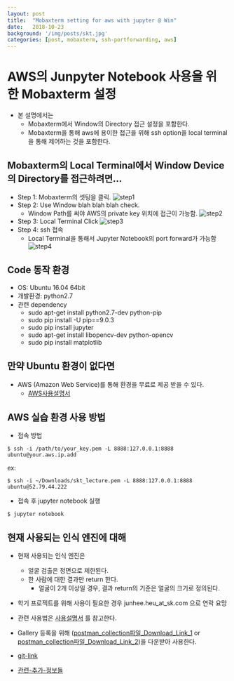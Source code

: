 ```yaml
---
layout: post
title:  "Mobaxterm setting for aws with jupyter @ Win"
date:   2018-10-23
background: '/img/posts/skt.jpg'
categories: [post, mobaxterm, ssh-portforwarding, aws]
---
```


AWS의 Junpyter Notebook 사용을 위한 Mobaxterm 설정 
================================================================

- 본 설명에서는
  * Mobaxterm에서 Window의 Directory 접근 설정을 포함한다.
  * Mobaxterm을 통해 aws에 용이한 접근을 위해 ssh option을 local terminal을 통해 제어하는 것을 포함한다.

Mobaxterm의 Local Terminal에서 Window Device의 Directory를 접근하려면...
------------------------
* Step 1: Mobaxterm의 셋팅을 클릭.
![step1](https://lh3.googleusercontent.com/ewqYZVNjMzYMvUQ1PbPft3DDT4iX-K93NzKaF1QsYI662CY-EChKI79x6SHXwOE7mFUcmUdMrCEGfrTAJqt0uaXSac5SLUhGqOaA3LCuLkWQ4bY7tn31wfAIocpZqWR91c63FXwt6dj1u-xLU0DD9Kki8MlPoPDYWGvjLfrfU5_5uUeFrt6aW-EwecQ869DxSnSWJQbi6-1-JjJ5KB9YuADZr8LRLNhRAbOf6xXZ0c9Q6WiYOCXEEzYeN2EAHoFipaJLkWjH4SNiXJ67jZ8KUXTjycYW5NjNKwde6v8fhtmzBPs0fKnQgdlmO74_x5maYMvyI2WLDQzN_2mckQduB8awO__rJrqHlEOijFxxk7pM4QEOKHj6M71Ufw-ynAJZGb9-01w_kOwB-vktFU_OWXsh3qBRuoDcxJ-VqKxjj-tJ4h2bXfC2wZT-3FEdpit5fp_u6-npFxGw3cjQO6ej1PdimE8AohvOwgQU7JXYV_l6EbArC0ZTWrNNUXlPD3qDNDVPkJ14M4lsv0qJyOG5w56DJL16i8QJRTEUY1tuXWb1uxjzTgbHSCaMFaB5tfgcnKcsFnCsY1AhYxi7UiNYJVktRmDcuJ-0ji1PzGyQXTOnH2SN37qvfq6eAeCmqdgs=w1026-h513-no)
* Step 2: Use Window blah blah blah check.
  * Window Path를 써야 AWS의 private key 위치에 접근이 가능함.
![step2](https://lh3.googleusercontent.com/wgezyaCB98HB1LMyFGYuYXtUzHvGVakC87muH2jQmZQs8Jc3qM43uMpXZQ9fCIm4FLevQQg3n5IIr-PAey4NOHueGPfVIxpGvNcfX5zwFiSsumPWWZ4H7PzYeZmLfwy3zbvUNlrvur-s0Jwt47rFT-CpdcoRL2K44SNcRbnk3GUJxmt6bbCOJOaF0R6QeEFdri3q00YR1CH3VpFfeQmb2eHeOy2cu5vJqSc-S05JeHDWZ6fKHfSTkxZAnY7l3i-zccp_HYL2BTOLOHO2Pof9akAnHYoPdIsNK1f9pcxD9P48DB03Cak1UmdYF_w7QwlrUzs4N6_ODyITc6Y7jVpojCA48yuXrHDBXJwg_cSvzFtAbCkwgTmV4_GQb4EjVNZE1zMmq4qWWfweo6i9vgS0gIDJQc5YUGLUoJYPu38D6rASJ92DqvMV7GqGgy4k_zc73g3YqkwGE5NLoh-cdUcuEQadHjal9V2ouw8zT6TRCMJPV3294FsLvUe928iFqTzYW_asMwYky6yz4V74iUytxPL-bexEVilx_h38WkOB3xo1_gqvpypfD02Ah5NyJiAazfcVTgKo4ZyGOM9rNQCBYZc9NpsN5Bac6EvAAlDxB_FsMSH1LERu-WR7ZwmKEkQ4=w593-h330-no)
* Step 3: Local Terminal Click
![step3](https://lh3.googleusercontent.com/tnB29myh329yBH5TaiCfA2c28xR_mwtNBcBpAGr3PaSpYrmeLro9ZOlroeQAcxmw9RHFLR_rCWAkRziHbn88hCdrVY2rryPTbHcOjPKSmebveXYBS9CeQh8lxBw6HD0GxQv7APbg8jg9X16Oh4HSEyxO1nvQb4a84F44rjg36-EidZq0DNtN5xEpw3ikVYD6mjL_bmEPgAhNWVHnzB-F-KITmSL5n7eNGIgi5zPb3vmKDWZpT-9YoHGBQBuwyhhafBQlma4spq2EOPSlqreLv6fZTz2rBW98RlOKnCgI86Oj1TPgrm71KNt1Ylip6ryMXYd0v0FM4objo5wWI8G2v1I0tXYC_yravz_d6AQ171HOdOyZ62LTL4J61yfGucljvOsW_wxWXpxlDg4oU865PHyJwHstPWgEYKq_L0hRcDOTjxla0GB4gx2JMwP8VQCNg3838zsVhECBeVlVASRm0sPKwTfBSKNHKSmneE__BX4MMQL8lkAOlNRQ1R0cUydCRmgZjWi961UyhZaH36xNQRj9yd2GCuXocyJJtD64pgwwN8f3OFBPChWyCgtOJ01izsBn6uMJK0EbhTgNvUD3nXqxilkKlYuo0kmAwg-erCPCC3AgQa8YvjnUTxaM3AzEN8nv0__RVtUYyw2jMFzeATuYMjhWyAZyMmgWkGzEW32z_mLU8ER6rUI1cQ=w567-h391-no)
* Step 4: ssh 접속
  * Local Terminal을 통해서 Jupyter Notebook의 port forward가 가능함
![step4](https://lh3.googleusercontent.com/wku85NQi5TjrI3ZFB6E5CMKuqK5G-e7Lwk4wUIWMJAc69bCP9nqC_w6q470s107J1tFkjWeTuaEQH8OnjuFmA_54g70nPz-ddM18AQJQnxs6wZkpyyobfrCNN8ky8bMTmAjhP7jI9IozA_fdkSAXQd8tvv8KwQtM-bA0Qsipaa_YiTXsVS-VQWWrYv763mFCcGbynK4tMWcDQ2Vqfm1Be04ImN_Hxub01Oh_wXOLnpYYfKTvehLxyG1kmMz8EerA4SmyJ8R5JIxUJEyEaE_Ml_taeTYY64emGB6WqJ2tLoRUlqrI1Qc_ToR3YbZJYAfqB9Saghv5UjWb3xSEmeuqr3C4mJVAfpQCZvyvDomKL454CrnnMAdkzTZh3ppEvVc93t8pzOo7F0YdVDy7wjSZytnLP4ssSXJ2Cs5r4eMx-m7rBL8lWxsvlwyHvpHESrvKeTvUlrwe85JA9FzoeThyRcrtCwqVyzECj2wktmF4A8y92ua18oaIqxYKobApwBZ3Hx1K-Ne5Pwn2xNpV7HRqPgM7epR33OwcFORZUKRRAjN909zZEX_7hLBAqL8bv0qP3lQSuYfblywOxhuDu3rLcEIDLx4ZrewHd_AvXoIwhMAmSxtFHnLSJCNcFqBZiooDHG0jDmCr6ERb7s2AaiH7MOHEyq-2B5s3oVrch0_Oi7Z6qQD97Jxhx0Bm2w=w805-h236-no)

Code 동작 환경
------------------------
* OS: Ubuntu 16.04 64bit
* 개발환경: python2.7
* 관련 dependency
  * sudo apt-get install python2.7-dev python-pip
  * sudo pip install -U pip==9.0.3
  * sudo pip install jupyter
  * sudo apt-get install libopencv-dev python-opencv
  * sudo pip install matplotlib

만약 Ubuntu 환경이 없다면
------------------------
* AWS (Amazon Web Service)를 통해 환경을 무료로 제공 받을 수 있다.
  * [AWS사용설명서](https://drive.google.com/open?id=1oDysftiGrr3yo3qX1jfLJmiRu8xhiNRd62tjk5LvdgQ)

AWS 실습 환경 사용 방법
------------------------

* 접속 방법
~~~
$ ssh -i /path/to/your_key.pem -L 8888:127.0.0.1:8888 ubuntu@your.aws.ip.add 
~~~
ex:
~~~
$ ssh -i ~/Downloads/skt_lecture.pem -L 8888:127.0.0.1:8888 ubuntu@52.79.44.222 
~~~

* 접속 후 jupyter notebook 실행
~~~
$ jupyter notebook
~~~

현재 사용되는 인식 엔진에 대해
------------------------

* 현재 사용되는 인식 엔진은
  * 얼굴 검출은 정면으로 제한된다.
  * 한 사람에 대한 결과만 return 한다.
    * 얼굴이 2개 이상일 경우, 결과 return의 기준은 얼굴의 크기로 정의된다.
* 학기 프로젝트를 위해 사용이 필요한 경우 junhee.heu_at_sk.com 으로 연락 요망

* 관련 사용법은 [사용설명서](https://drive.google.com/open?id=1xdimVwZrJDpLWi5YQWzTPKJZ-1Cbf0fcQdnPoTLYbNc) 를 참고한다.
* Gallery 등록을 위해 ([postman_collection파일_Download_Link_1](https://drive.google.com/open?id=1vHNmktm4SE9MIIBXWY1s9qh6eGJjVNxY) or [postman_collection파일_Download_Link_2](https://github.com/junheeheu/skt_ai_lecture_2018/blob/master/VIC%20API.postman_collection.json))을 다운받아 사용한다.

* [git-link](https://github.com/junheeheu/skt_ai_lecture_2018)

* [관련-추가-정보들](https://tde.sktelecom.com/wiki/pages/viewpage.action?pageId=180979799)